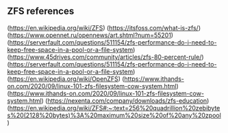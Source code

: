 ## ZFS references

(https://en.wikipedia.org/wiki/ZFS)
(https://itsfoss.com/what-is-zfs/)
(https://www.opennet.ru/opennews/art.shtml?num=55201)
(https://serverfault.com/questions/511154/zfs-performance-do-i-need-to-keep-free-space-in-a-pool-or-a-file-system)
(https://www.45drives.com/community/articles/zfs-80-percent-rule/)
(https://serverfault.com/questions/511154/zfs-performance-do-i-need-to-keep-free-space-in-a-pool-or-a-file-system)
(https://en.wikipedia.org/wiki/OpenZFS)
(https://www.ithands-on.com/2020/09/linux-101-zfs-filesystem-cow-system.html)
(https://www.ithands-on.com/2020/09/linux-101-zfs-filesystem-cow-system.html)
(https://nexenta.com/company/downloads/zfs-education)
(https://en.wikipedia.org/wiki/ZFS#:~:text=256%20quadrillion%20zebibytes%20(2128%20bytes)%3A%20maximum%20size%20of%20any%20zpool)
